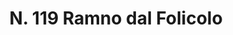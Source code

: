 ---
title: "N. 119 Ramno dal Folicolo"
permalink: "/edition/plant119/"
plant-name: "N. 119"
plant-number: "119"
plant-xml: "/assets/xml/plant119.xml"
plant-img1: "/assets/img/plant119_verso.jpg"
plant-img2: "/assets/img/plant119.jpg"
plant-title: "N. 119 Ramno dal Folicolo"
plant-wfo-link: "http://www.worldfloraonline.org/taxon/wfo-0000471780"
plant-kew-link: "https://powo.science.kew.org/taxon/urn:lsid:ipni.org:names:717707-1"
plant-taxon-content: "Paliurus Spina-Christi Mill."
layout: single-xml
---